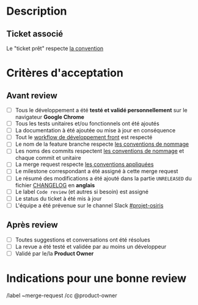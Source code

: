 # Description

<!-- À renseigner obligatoirement -->

## Ticket associé

Le "ticket prêt" respecte [la convention](https://www.notion.so/timothyalcaide/Un-ticket-pr-t-cc6f90c9c20043fba6ac545568f09294)

<!-- Si aucun :
Aucun ticket associé
-->
<!-- Si associé(s) :
* mettre_le_lien du ticket
-->

# Critères d'acceptation

<!-- Cocher si fait ou non necessaire. -->

## Avant review

- [ ] Tous le développement a été **testé et validé personnellement** sur le navigateur **Google Chrome**
- [ ] Tous les tests unitaires et/ou fonctionnels ont été ajoutés
- [ ] La documentation à été ajoutée ou mise à jour en conséquence
- [ ] Tout le [workflow de développement front](https://www.notion.so/timothyalcaide/Development-Lifecycle-8a17fc1acc7d47708145158f714cf1d5) est respecté
- [ ] Le nom de la feature branche respecte [les conventions de nommage](https://www.notion.so/timothyalcaide/Convention-de-branche-7202159cee9a482a810ef6aaae78404c)
- [ ] Les noms des commits respectent [les conventions de nommage](https://www.notion.so/timothyalcaide/Convention-de-commit-3f10d36bb842435e9d4b71c82c82dafc) et chaque commit et unitaire
- [ ] La merge request respecte [les conventions appliquées](https://www.notion.so/timothyalcaide/Convention-merge-request-b00d1c2da04b4a049253821035e8ff7f)
- [ ] Le milestone correspondant a été assigné à cette merge request
- [ ] Le résumé des modifications a été ajouté dans la partie `UNRELEASED` du fichier [CHANGELOG](CHANGELOG.md) en **anglais**
- [ ] Le label `Code review` (et autres si besoin) est assigné
- [ ] Le status du ticket à été mis à jour
- [ ] L'équipe a été prévenue sur le channel Slack [#projet-osiris](https://immergis.slack.com/archives/CF9LHFP26)

## Après review

- [ ] Toutes suggestions et conversations ont été résolues
- [ ] La revue a été testé et validée par au moins un développeur
- [ ] Validé par le/la **Product Owner**

# Indications pour une bonne review

<!-- Si aucune indications particulières :
Stay focus 😇
-->
<!-- Indications, conseils, liens, screenshots...-->
<!-- Ressources pour indiquer aux membres de l'équipe comment bien review cette merge request -->

/label ~merge-request
/cc @product-owner
